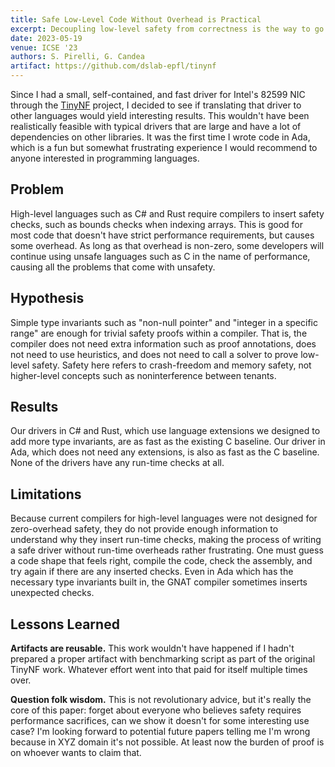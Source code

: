 ```yaml
---
title: Safe Low-Level Code Without Overhead is Practical
excerpt: Decoupling low-level safety from correctness is the way to go
date: 2023-05-19
venue: ICSE '23
authors: S. Pirelli, G. Candea
artifact: https://github.com/dslab-epfl/tinynf
---
```


Since I had a small, self-contained, and fast driver for Intel's 82599 NIC through the [TinyNF](/research/tinynf) project,
I decided to see if translating that driver to other languages would yield interesting results.
This wouldn't have been realistically feasible with typical drivers that are large and have a lot of dependencies on other libraries.
It was the first time I wrote code in Ada, which is a fun but somewhat frustrating experience I would recommend to anyone interested in programming languages.


## Problem

High-level languages such as C# and Rust require compilers to insert safety checks, such as bounds checks when indexing arrays.
This is good for most code that doesn't have strict performance requirements, but causes some overhead.
As long as that overhead is non-zero, some developers will continue using unsafe languages such as C in the name of performance, causing all the problems that come with unsafety.


## Hypothesis

Simple type invariants such as "non-null pointer" and "integer in a specific range" are enough for trivial safety proofs within a compiler.
That is, the compiler does not need extra information such as proof annotations, does not need to use heuristics, and does not need to call a solver to prove low-level safety.
Safety here refers to crash-freedom and memory safety, not higher-level concepts such as noninterference between tenants.


## Results

Our drivers in C# and Rust, which use language extensions we designed to add more type invariants, are as fast as the existing C baseline.
Our driver in Ada, which does not need any extensions, is also as fast as the C baseline.
None of the drivers have any run-time checks at all.


## Limitations

Because current compilers for high-level languages were not designed for zero-overhead safety, they do not provide enough information
to understand why they insert run-time checks, making the process of writing a safe driver without run-time overheads rather frustrating.
One must guess a code shape that feels right, compile the code, check the assembly, and try again if there are any inserted checks.
Even in Ada which has the necessary type invariants built in, the GNAT compiler sometimes inserts unexpected checks.


## Lessons Learned

**Artifacts are reusable.** This work wouldn't have happened if I hadn't prepared a proper artifact with benchmarking script as part of
the original TinyNF work. Whatever effort went into that paid for itself multiple times over.

**Question folk wisdom.** This is not revolutionary advice, but it's really the core of this paper: forget about everyone who believes
safety requires performance sacrifices, can we show it doesn't for some interesting use case?
I'm looking forward to potential future papers telling me I'm wrong because in XYZ domain it's not possible. At least now the burden of proof is on whoever wants to claim that.
